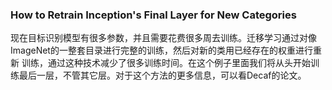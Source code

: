 ### How to Retrain Inception's Final Layer for New Categories
现在目标识别模型有很多参数，并且需要花费很多周去训练。迁移学习通过对像ImageNet的一整套目录进行完整的训练，然后对新的类用已经存在的权重进行重新
训练，通过这种技术减少了很多训练时间。在这个例子里面我们将从头开始训练最后一层，不管其它层。对于这个方法的更多信息，可以看Decaf的论文。
